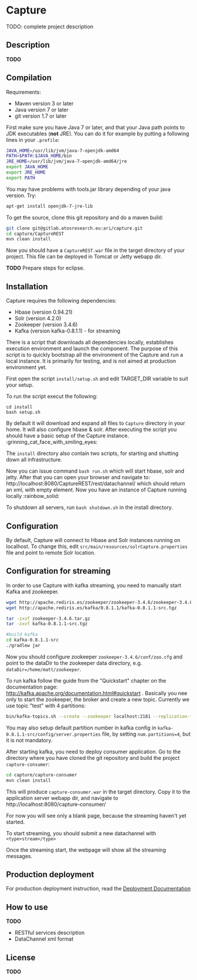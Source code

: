 Capture
=======

TODO: complete project description

Description
-----------

**TODO**

Compilation
------------

Requirements:
* Maven version 3 or later
* Java version 7 or later
* git version 1.7 or later


First make sure you have Java 7 or later, and that your Java path points to JDK executables (**not** JRE).
You can do it for example by putting a following lines in your `.profile`:
```bash
JAVA_HOME=/usr/lib/jvm/java-7-openjdk-amd64
PATH=$PATH:$JAVA_HOME/bin
JRE_HOME=/usr/lib/jvm/java-7-openjdk-amd64/jre
export JAVA_HOME
export JRE_HOME
export PATH
```

You may have problems with tools.jar library depending of your java version. Try:
```bash
apt-get install openjdk-7-jre-lib
```

To get the source, clone this git repository and do a maven build:

```bash
git clone git@gitlab.atosresearch.eu:ari/capture.git
cd capture/CaptureREST
mvn clean install
```

Now you should have a `CaptureREST.war` file in the target directory of your project.
This file can be deployed in Tomcat or Jetty webapp dir.

**TODO**
Prepare steps for eclipse.


Installation
------------

Capture requires the following dependencies:

* Hbase (version 0.94.21)
* Solr (version 4.2.0)
* Zookeeper (version 3.4.6)
* Kafka (version kafka-0.8.1.1) - for streaming

There is a script that downloads all dependencies locally, establishes execution environment and launch the component.
The purpose of this script is to quickly bootstrap all the environment of the Capture and run a local instance.
It is primarily for testing, and is not aimed at production environment yet.
 
First open the script `install/setup.sh` and edit TARGET_DIR variable to suit your setup.

To run the script execut the following:

```
cd install
bash setup.sh
```

By default it will download and expand all files to `Capture` directory in your home.
It will also configure hbase & solr. After executing the script you should have a basic setup of the Capture instance. :grinning_cat_face_with_smiling_eyes:

The `install` directory also contain two scripts, for starting and shutting down all infrastructure.

Now you can issue command `bash run.sh` which will start hbase, solr and jetty. After that you can open your browser and navigate to:
http://localhost:8080/CaptureREST/rest/datachannel/
which should return an xml, with empty <dataChannels> element. Now you have an instance of Capture running locally :rainbow_solid:


To shutdown all servers, run `bash shutdown.sh` in the install directory.


Configuration
-------------

By default, Capture will connect to Hbase and Solr instances running on localhost.
To change this, edit `src/main/resources/solrCapture.properties` file and point to remote Solr location.



Configuration for streaming
---------------------------

In order to use Capture with kafka streaming, you need to manually start Kafka and zookeeper.

```bash
wget http://apache.rediris.es/zookeeper/zookeeper-3.4.6/zookeeper-3.4.6.tar.gz
wget http://apache.rediris.es/kafka/0.8.1.1/kafka-0.8.1.1-src.tgz

tar -zxvf zookeeper-3.4.6.tar.gz
tar -zxvf kafka-0.8.1.1-src.tgz

#build kafka
cd kafka-0.8.1.1-src
./gradlew jar

```
Now you should configure zookeeper `zookeeper-3.4.6/conf/zoo.cfg` and point to the dataDir to the zookeeper data directory, e.g. `dataDir=/home/matt/zookeeper`.

To run kafka follow the guide from the "Quickstart" chapter on the documentation page: http://kafka.apache.org/documentation.html#quickstart . Basically you nee only to start the zookeeper, the broker and create a new topic.
Currently we use topic "test" with 4 partitions:
```bash
bin/kafka-topics.sh --create --zookeeper localhost:2181 --replication-factor 1 --partitions 4 --topic test
```

You may also setup default partition number in kafka config in `kafka-0.8.1.1-src/config/server.properties` file, 
by setting `num.partitions=4`, but it is not mandatory.

After starting kafka, you need to deploy consumer application. Go to the directory where you have cloned the git repository and build the project `capture-consumer`:
```bash
cd capture/capture-consumer
mvn clean install
```
This will produce `capture-consumer.war` in the target directory. Copy it to the application server webapp dir, and navigate to http://localhost:8080/capture-consumer/

For now you will see only a blank page, because the streaming haven't yet started. 

To start streaming, you should submit a new datachannel with `<type>stream</type>`

Once the streaming start, the webpage will show all the streaming messages.


Production deployment
--------------------

For production deployment instruction, read the [Deployment Documentation](Deployment.md)


How to use
----------

**TODO**
* RESTful services description
* DataChannel xml format



License
-------

**TODO**